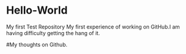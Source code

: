 # Hello-World
My first Test Repository
My first experience of working on GitHub.I am having difficulty getting the hang of it.

#My thoughts on Github.
